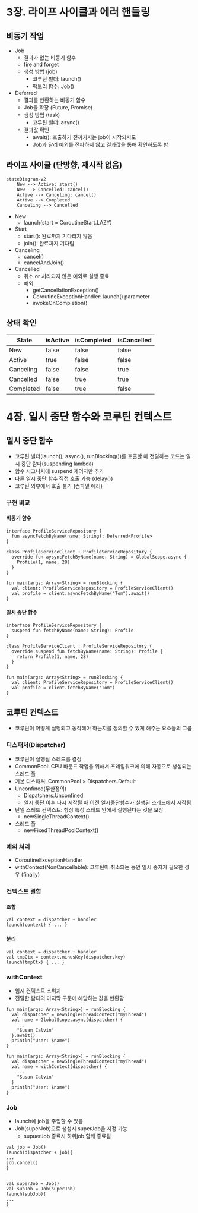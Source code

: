 # 3장. 라이프 사이클과 에러 핸들링
## 비동기 작업
- Job
  - 결과가 없는 비동기 함수
  - fire and forget
  - 생성 방법 (job)
    - 코루틴 빌더: launch()
    - 팩토리 함수: Job()
- Deferred
  - 결과를 반환하는 비동기 함수
  - Job을 확장 (Future, Promise)
  - 생성 방법 (task)
    - 코루틴 빌더: async()
  - 결과값 확인
    - await(): 호출하기 전까가지는 job이 시작되지도 
    - Job과 달리 예외를 전파하지 않고 결과값을 통해 확인하도록 함
## 라이프 사이클 (단방향, 재시작 없음)
```mermaid
stateDiagram-v2
    New --> Active: start()
    New --> Cancelled: cancel()
    Active --> Canceling: cancel()
    Active --> Completed
    Canceling --> Cancelled
```
- New
  - launch(start = CoroutineStart.LAZY)
- Start
  -  start(): 완료까지 기다리지 않음
  -  join(): 완료까지 기다림
- Canceling
  -  cancel()
  -  cancelAndJoin()
- Cancelled
  - 취소 or 처리되지 않은 예외로 실행 종료
  - 예외 
    - getCancellationException()
    - CoroutineExceptionHandler: launch() parameter
    - invokeOnCompletion()

## 상태 확인
|State|isActive|isCompleted|isCancelled|
|------|---|---|---|
|New|false|false|false|
|Active|true|false|false|
|Canceling|false|false|true|
|Cancelled|false|true|true|
|Completed|false|true|false|


# 4장. 일시 중단 함수와 코루틴 컨텍스트
## 일시 중단 함수
- 코루틴 빌더(launch(), async(), runBlocking())를 호출할 때 전달하는 코드는 일시 중단 람다(suspending lambda)
- 함수 시그니처에 suspend 제어자만 추가
- 다른 일시 중단 함수 직접 호출 가능 (delay())
- 코루틴 외부에서 호출 불가 (컴파일 에러)

### 구현 비교
#### 비동기 함수
```
interface ProfileServiceRepository {
  fun asyncFetchByName(name: String): Deferred<Profile>
}

class ProfileServiceClient : ProfileServiceRepository {
  override fun aysyncFetchByName(name: String) = GlobalScope.async {
    Profile(1, name, 28)
  }
}

fun main(args: Array<String> = runBlocking {
  val client: ProfileServiceRepository = ProfileServiceClient()
  val profile = client.asyncFetchByName("Tom").await()
}
```
#### 일시 중단 함수
```
interface ProfileServiceRepository {
  suspend fun fetchByName(name: String): Profile
}

class ProfileServiceClient : ProfileServiceRepository {
  override suspend fun fetchByName(name: String): Profile {
    return Profile(1, name, 28)
  }
}

fun main(args: Array<String> = runBlocking {
  val client: ProfileServiceRepository = ProfileServiceClient()
  val profile = client.fetchByName("Tom")
}
```

## 코루틴 컨텍스트
- 코루틴이 어떻게 실행되고 동작해야 하는지를 정의할 수 있게 해주는 요소들의 그룹

### 디스패처(Dispatcher)
- 코루틴이 실행될 스레드를 결정
- CommonPool: CPU 바운드 작업을 위해서 프레임워크에 의해 자동으로 생성되는 스레드 풀
- 기본 디스패처: CommonPool > Dispatchers.Default
- Unconfined(무한정의)
  - Dispatchers.Unconfined
  - 일시 중단 이후 다시 시작될 때 이전 일시중단함수가 실행된 스레드에서 시작됨
- 단일 스레드 컨텍스트: 항상 특정 스레드 안에서 실행된다는 것을 보장
  - newSingleThreadContext()
- 스레드 풀
  - newFixedThreadPoolContext()

### 예외 처리
- CoroutineExceptionHandler
- withContext(NonCancellable): 코루틴이 취소되는 동안 일시 중지가 필요한 경우 (finally)

### 컨텍스트 결합
#### 조합
```
val context = dispatcher + handler
launch(context) { ... }
```
#### 분리
```
val context = dispatcher + handler
val tmpCtx = context.minusKey(dispatcher.key)
launch(tmpCtx) { ... }
```

### withContext
- 임시 컨텍스트 스위치
- 전달한 람다의 마지막 구문에 해당하는 값을 반환함

```
fun main(args: Array<String>) = runBlocking {
  val dispatcher = newSingleThreadContext("myThread")
  val name = GlobalScope.async(dispatcher) {
    ...
    "Susan Calvin"
  }.await()
  println("User: $name")
}
```

```
fun main(args: Array<String>) = runBlocking {
  val dispatcher = newSingleThreadContext("myThread")
  val name = withContext(dispatcher) {
    ...
    "Susan Calvin"
  }
  println("User: $name")
}
```

### Job
- launch에 job을 주입할 수 있음
- Job(superJob)으로 생성시 superJob을 지정 가능
  - supuerJob 종료시 하위job 함께 종료됨

```
val job = Job()
launch(dispatcher + job){
...
job.cancel()
}


val superJob = Job()
val subJob = Job(superJob)
launch(subJob){
...
}

```
